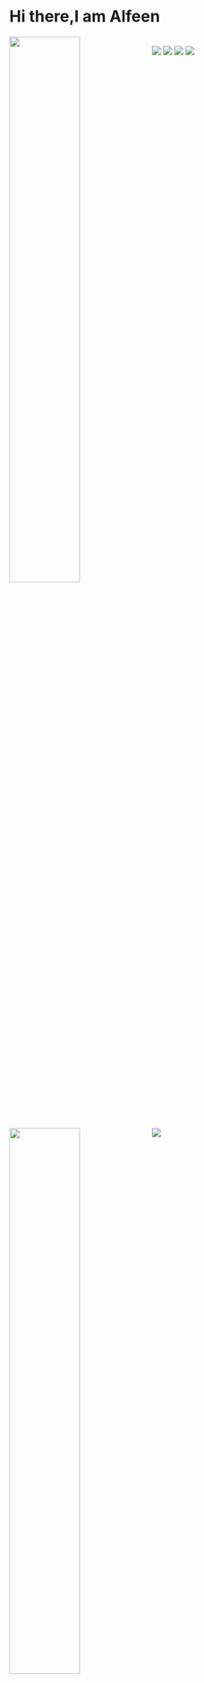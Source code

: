 # Hi there,I am Alfeen

<img align ="left" width="50%" src="https://github-readme-stats.vercel.app/api?username=Alfe3n&show_icons=true&theme=radical" />

<img align="left" width="50%" src="https://github-readme-stats.vercel.app/api/top-langs/?username=Alfe3n&layout=compact"/>

<img align="left" src="https://streak-stats.demolab.com/?user=Alfe3n"/>

<br>
<div>
  <img src="https://img.shields.io/badge/c-%2300599C.svg?style=for-the-badge&logo=c&logoColor=white"/>
<img src="https://img.shields.io/badge/c++-%2300599C.svg?style=for-the-badge&logo=c%2B%2B&logoColor=white"/>
<img src="https://img.shields.io/badge/javascript-%23323330.svg?style=for-the-badge&logo=javascript&logoColor=%23F7DF1E"/>
<img src="https://img.shields.io/badge/python-3670A0?style=for-the-badge&logo=python&logoColor=ffdd54"/>
  
 </div>


